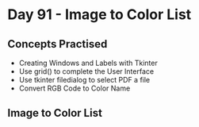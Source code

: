# Day 91 - Image to Color List
## Concepts Practised
- Creating Windows and Labels with Tkinter
- Use grid() to complete the User Interface
- Use tkinter filedialog to select PDF a file
- Convert RGB Code to Color Name
## Image to Color List